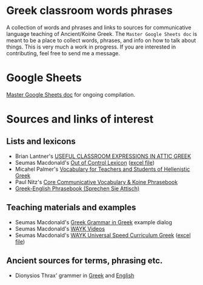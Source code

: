 # Greek classroom words phrases

A collection of words and phrases and links to sources for communicative language teaching of Ancient/Koine Greek. The `Master Google Sheets doc` is meant to be a place to collect words, phrases, and info on how to talk about things. This is very much a work in progress. If you are interested in contributing, feel free to send me a message.

# Google Sheets

[Master Google Sheets doc](https://docs.google.com/spreadsheets/d/1naquQ7M6kol0wEjbjT94fgTR8s7FoQk-1ATKy2kRFIM/edit?usp=sharing) for ongoing compilation.


# Sources and links of interest

## Lists and lexicons

* Brian Lantner's [USEFUL CLASSROOM EXPRESSIONS IN ATTIC GREEK](http://www.unm.edu/~blanter/Classroom_Expressions_1.pdf)
* Seumas Macdonald's [Out of Control Lexicon](https://sites.google.com/site/intensiveaudiolanguages/home/out-of-control-lexicon) ([excel file](https://docs.google.com/viewer?a=v&pid=sites&srcid=ZGVmYXVsdGRvbWFpbnxpbnRlbnNpdmVhdWRpb2xhbmd1YWdlc3xneDozOWI5NWEzYjAzNDQ5NDIx))
* Micahel Palmer's [Vocabulary for Teachers and Students of Hellenistic Greek](https://www.greeklanguage.blog/?p=2543)
* Paul Nitz's [Core Communicative Vocabulary & Koine Phrasebook](https://drive.google.com/file/d/11VWNbleyHdmQ2ajFxiwySbc_PZSG5DUI/view)
* [Greek-English Phrasebook (Sprechen Sie Attisch)](http://www.letsreadgreek.com/phrasebook/greekenglishphrasebook.pdf)

## Teaching materials and examples

* Seumas Macdonald's [Greek Grammar in Greek](http://jeltzz.blogspot.com/2014/06/greek-grammar-in-greek-example.html?m=1) example dialog
* Seumas Macdonald's [WAYK Videos](https://www.youtube.com/watch?v=-ETMt_qjfz0&list=PLUqyJQtzjxMAPYnDpRa0DmvEZyF_J64B4)
* Seumas Macdonald's [WAYK Universal Speed Curriculum Greek](https://sites.google.com/site/intensiveaudiolanguages/greek-course) ([excel file](https://docs.google.com/viewer?a=v&pid=sites&srcid=ZGVmYXVsdGRvbWFpbnxpbnRlbnNpdmVhdWRpb2xhbmd1YWdlc3xneDo5YjYzZTlmZDI4NWExN2Q))

## Ancient sources for terms, phrasing etc.

* Dionysios Thrax' grammer in [Greek](https://el.wikisource.org/wiki/%CE%A4%CE%AD%CF%87%CE%BD%CE%B7_%CE%93%CF%81%CE%B1%CE%BC%CE%BC%CE%B1%CF%84%CE%B9%CE%BA%CE%AE) and [English](https://en.wikisource.org/wiki/The_grammar_of_Dionysios_Thrax)
